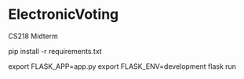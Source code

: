 # ElectronicVoting
CS218 Midterm

pip install -r requirements.txt

export FLASK_APP=app.py
export FLASK_ENV=development
flask run
